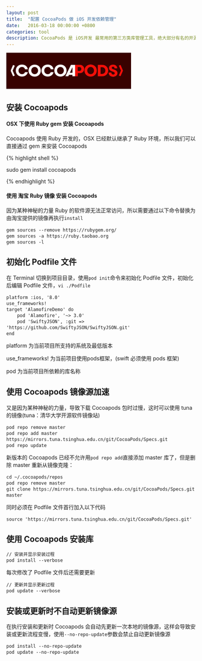 ```yaml
---
layout: post
title:  "配置 CocoaPods 做 iOS 开发依赖管理"
date:   2016-03-18 00:00:00 +0800
categories: tool
description: CocoaPods 是 iOS开发 最常用的第三方类库管理工具，绝大部分有名的开源类库都支持 CocoaPods。
---
```


![cocoapods-logo](./img/cocoapods.jpg)

## 安装 Cocoapods ##


#### OSX 下使用 Ruby gem 安装 Cocoapods

Cocoapods 使用 Ruby 开发的，OSX 已经默认继承了 Ruby 环境，所以我们可以直接通过 gem 来安装 Cocoapods

{% highlight shell %}

sudo gem install cocoapods

{% endhighlight %}


#### 使用 淘宝 Ruby 镜像 安装 Cocoapods

因为某种神秘的力量 Ruby 的软件源无法正常访问，所以需要通过以下命令替换为由淘宝提供的镜像再执行`install`

```shell
gem sources --remove https://rubygem.org/
gem sources -a https://ruby.taobao.org
gem sources -l
```

## 初始化 Podfile 文件
在 Terminal 切换到项目目录，使用` pod init `命令来初始化 Podfile 文件，初始化后编辑 Podfile 文件，` vi ./Podfile `
```
platform :ios, '8.0'
use_frameworks!
target 'AlamofireDemo' do
    pod 'Alamofire', '~> 3.0'
    pod 'SwiftyJSON', :git => 'https://github.com/SwiftyJSON/SwiftyJSON.git'
end
```

platform 为当前项目所支持的系统及最低版本

use_frameworks! 为当前项目使用pods框架，(swift 必须使用 pods 框架)

pod 为当前项目所依赖的库名称

## 使用 Cocoapods 镜像源加速
又是因为某种神秘的力量，导致下载 Cocoapods 包时过慢，这时可以使用 tuna 的镜像(tuna：清华大学开源软件镜像站)

```
pod repo remove master
pod repo add master https://mirrors.tuna.tsinghua.edu.cn/git/CocoaPods/Specs.git
pod repo update
```

新版本的 Cocoapods 已经不允许用`pod repo add`直接添加 master 库了，但是删除 master 重新从镜像克隆：
```
cd ~/.cocoapods/repos 
pod repo remove master
git clone https://mirrors.tuna.tsinghua.edu.cn/git/CocoaPods/Specs.git master
```

同时必须在 Podfile 文件首行加入以下代码
```
source 'https://mirrors.tuna.tsinghua.edu.cn/git/CocoaPods/Specs.git'
```

## 使用 Cocoapods 安装库
```
// 安装并显示安装过程
pod install --verbose
```

每次修改了 Podfile 文件后还需要更新
```
// 更新并显示更新过程
pod update --verbose
```

## 安装或更新时不自动更新镜像源
在执行安装和更新时 Cocoapods 会自动先更新一次本地的镜像源，这样会导致安装或更新流程变慢，使用`--no-repo-update`参数会禁止自动更新镜像源
```
pod install --no-repo-update
pod update --no-repo-update
```